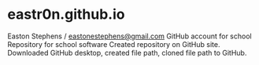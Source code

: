 # eastr0n.github.io
Easton Stephens / eastonestephens@gmail.com
GitHub account for school
Repository for school software
Created repository on GitHub site. Downloaded GitHub desktop, created file path, cloned file path to GitHub.